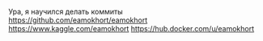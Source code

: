 Ура, я научился делать коммиты
https://github.com/eamokhort/eamokhort
https://www.kaggle.com/eamokhort
https://hub.docker.com/u/eamokhort
